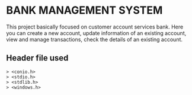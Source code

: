 # BANK MANAGEMENT SYSTEM
 This project basically focused on customer account services bank. Here you can create a new account, update information of an existing account, view and manage transactions, check the details of an existing account.

## Header file used
```
> <conio.h>
> <stdio.h>
> <stdlib.h>
> <windows.h>
```

